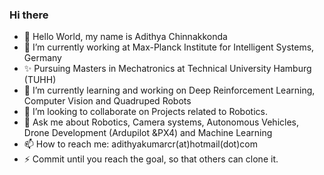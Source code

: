 ### Hi there 

- 👋 Hello World, my name is Adithya Chinnakkonda 
- 🔭 I’m currently working at Max-Planck Institute for Intelligent Systems, Germany
- ✨ Pursuing Masters in Mechatronics at Technical University Hamburg (TUHH)
- 🌱 I’m currently learning and working on Deep Reinforcement Learning, Computer Vision and Quadruped Robots
- 👯 I’m looking to collaborate on Projects related to Robotics. 
- 💬 Ask me about Robotics, Camera systems, Autonomous Vehicles, Drone Development (Ardupilot &PX4) and Machine Learning
- 📫 How to reach me: adithyakumarcr(at)hotmail(dot)com
- ⚡ Commit until you reach the goal, so that others can clone it. 

